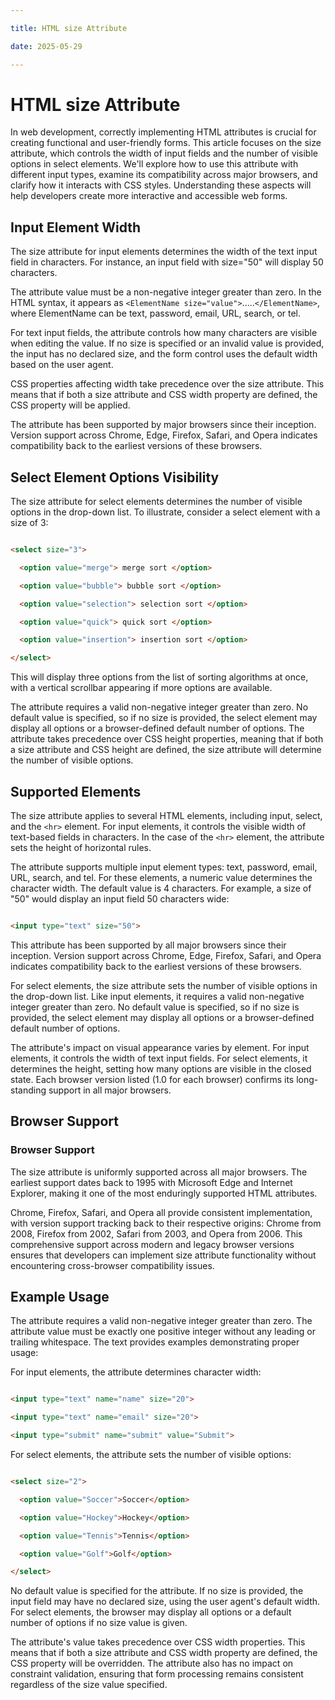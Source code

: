 ```yaml
---

title: HTML size Attribute

date: 2025-05-29

---
```



# HTML size Attribute

In web development, correctly implementing HTML attributes is crucial for creating functional and user-friendly forms. This article focuses on the size attribute, which controls the width of input fields and the number of visible options in select elements. We'll explore how to use this attribute with different input types, examine its compatibility across major browsers, and clarify how it interacts with CSS styles. Understanding these aspects will help developers create more interactive and accessible web forms.


## Input Element Width

The size attribute for input elements determines the width of the text input field in characters. For instance, an input field with size="50" will display 50 characters.

The attribute value must be a non-negative integer greater than zero. In the HTML syntax, it appears as `<ElementName size="value">`.....`</ElementName>`, where ElementName can be text, password, email, URL, search, or tel.

For text input fields, the attribute controls how many characters are visible when editing the value. If no size is specified or an invalid value is provided, the input has no declared size, and the form control uses the default width based on the user agent.

CSS properties affecting width take precedence over the size attribute. This means that if both a size attribute and CSS width property are defined, the CSS property will be applied.

The attribute has been supported by major browsers since their inception. Version support across Chrome, Edge, Firefox, Safari, and Opera indicates compatibility back to the earliest versions of these browsers.


## Select Element Options Visibility

The size attribute for select elements determines the number of visible options in the drop-down list. To illustrate, consider a select element with a size of 3:

```html

<select size="3">

  <option value="merge"> merge sort </option>

  <option value="bubble"> bubble sort </option>

  <option value="selection"> selection sort </option>

  <option value="quick"> quick sort </option>

  <option value="insertion"> insertion sort </option>

</select>

```

This will display three options from the list of sorting algorithms at once, with a vertical scrollbar appearing if more options are available.

The attribute requires a valid non-negative integer greater than zero. No default value is specified, so if no size is provided, the select element may display all options or a browser-defined default number of options. The attribute takes precedence over CSS height properties, meaning that if both a size attribute and CSS height are defined, the size attribute will determine the number of visible options.


## Supported Elements

The size attribute applies to several HTML elements, including input, select, and the `<hr>` element. For input elements, it controls the visible width of text-based fields in characters. In the case of the `<hr>` element, the attribute sets the height of horizontal rules.

The attribute supports multiple input element types: text, password, email, URL, search, and tel. For these elements, a numeric value determines the character width. The default value is 4 characters. For example, a size of "50" would display an input field 50 characters wide:

```html

<input type="text" size="50">

```

This attribute has been supported by all major browsers since their inception. Version support across Chrome, Edge, Firefox, Safari, and Opera indicates compatibility back to the earliest versions of these browsers.

For select elements, the size attribute sets the number of visible options in the drop-down list. Like input elements, it requires a valid non-negative integer greater than zero. No default value is specified, so if no size is provided, the select element may display all options or a browser-defined default number of options.

The attribute's impact on visual appearance varies by element. For input elements, it controls the width of text input fields. For select elements, it determines the height, setting how many options are visible in the closed state. Each browser version listed (1.0 for each browser) confirms its long-standing support in all major browsers.


## Browser Support


### Browser Support

The size attribute is uniformly supported across all major browsers. The earliest support dates back to 1995 with Microsoft Edge and Internet Explorer, making it one of the most enduringly supported HTML attributes.

Chrome, Firefox, Safari, and Opera all provide consistent implementation, with version support tracking back to their respective origins: Chrome from 2008, Firefox from 2002, Safari from 2003, and Opera from 2006. This comprehensive support across modern and legacy browser versions ensures that developers can implement size attribute functionality without encountering cross-browser compatibility issues.


## Example Usage

The attribute requires a valid non-negative integer greater than zero. The attribute value must be exactly one positive integer without any leading or trailing whitespace. The text provides examples demonstrating proper usage:

For input elements, the attribute determines character width:

```html

<input type="text" name="name" size="20">

<input type="text" name="email" size="20">

<input type="submit" name="submit" value="Submit">

```

For select elements, the attribute sets the number of visible options:

```html

<select size="2">

  <option value="Soccer">Soccer</option>

  <option value="Hockey">Hockey</option>

  <option value="Tennis">Tennis</option>

  <option value="Golf">Golf</option>

</select>

```

No default value is specified for the attribute. If no size is provided, the input field may have no declared size, using the user agent's default width. For select elements, the browser may display all options or a default number of options if no size value is given.

The attribute's value takes precedence over CSS width properties. This means that if both a size attribute and CSS width property are defined, the CSS property will be overridden. The attribute also has no impact on constraint validation, ensuring that form processing remains consistent regardless of the size value specified.

